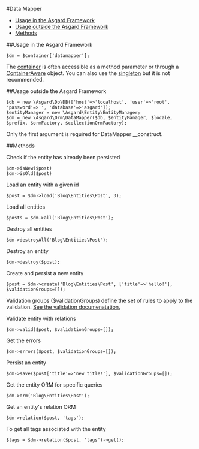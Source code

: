 #Data Mapper

- [Usage in the Asgard Framework](#usage-asgard)
- [Usage outside the Asgard Framework](#usage-outside)
- [Methods](#methods)

<a name="usage"></a>
##Usage in the Asgard Framework

	$dm = $container['datamapper'];
	
The [container](docs/container) is often accessible as a method parameter or through a [ContainerAware](docs/container#containeraware) object. You can also use the [singleton](docs/container#usage-outside) but it is not recommended.

<a name="usage-outside"></a>
##Usage outside the Asgard Framework

	$db = new \Asgard\Db\DB(['host'=>'localhost', 'user'=>'root', 'password'=>'', 'database'=>'asgard']);
	$entityManager = new \Asgard\Entity\EntityManager;
	$dm = new \Asgard\Orm\DataMapper($db, $entityManager, $locale, $prefix, $ormFactory, $collectionOrmFactory);

Only the first argument is required for DataMapper __construct.

<a name="methods"></a>
##Methods

Check if the entity has already been persisted

	$dm->isNew($post)
	$dm->isOld($post)

Load an entity with a given id

	$post = $dm->load('Blog\Entities\Post', 3);

Load all entities

	$posts = $dm->all('Blog\Entities\Post');

Destroy all entities

	$dm->destroyAll('Blog\Entities\Post');

Destroy an entity

	$dm->destroy($post);

Create and persist a new entity

	$post = $dm->create('Blog\Entities\Post', ['title'=>'hello!'], $validationGroups=[]);

Validation groups ($validationGroups) define the set of rules to apply to the validation. [See the validation documenatation.](docs/validation)

Validate entity with relations

	$dm->valid($post, $validationGroups=[]);

Get the errors

	$dm->errors($post, $validationGroups=[]);

Persist an entity

	$dm->save($post['title'=>'new title!'], $validationGroups=[]);

Get the entity ORM for specific queries

	$dm->orm('Blog\Entities\Post');

Get an entity's relation ORM

	$dm->relation($post, 'tags');

To get all tags associated with the entity

	$tags = $dm->relation($post, 'tags')->get();
